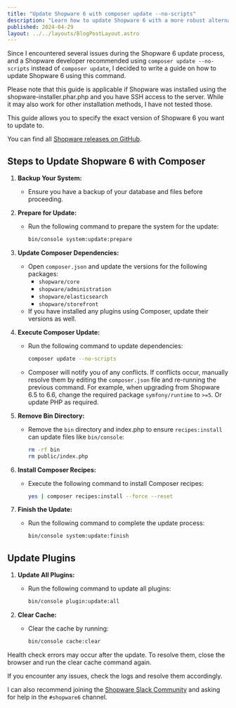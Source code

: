 ```yaml
--- 
title: "Update Shopware 6 with composer update --no-scripts"
description: "Learn how to update Shopware 6 with a more robust alternative composer command. This guide provides step-by-step instructions for a hopefully seamless update process."
published: 2024-04-29
layout: ../../layouts/BlogPostLayout.astro 
---
```

 
Since I encountered several issues during the Shopware 6 update process, and a Shopware developer recommended using `composer update --no-scripts` instead of `composer update`, I decided to write a guide on how to update Shopware 6 using this command.

Please note that this guide is applicable if Shopware was installed using the shopware-installer.phar.php and you have SSH access to the server. While it may also work for other installation methods, I have not tested those.

This guide allows you to specify the exact version of Shopware 6 you want to update to.

You can find all [Shopware releases on GitHub](https://github.com/shopware/shopware/releases).

## Steps to Update Shopware 6 with Composer

1. **Backup Your System:**
   - Ensure you have a backup of your database and files before proceeding.

2. **Prepare for Update:**
   - Run the following command to prepare the system for the update:
     ```sh
     bin/console system:update:prepare
     ```

3. **Update Composer Dependencies:**
   - Open `composer.json` and update the versions for the following packages:
     - `shopware/core`
     - `shopware/administration`
     - `shopware/elasticsearch`
     - `shopware/storefront`
   - If you have installed any plugins using Composer, update their versions as well.

4. **Execute Composer Update:**
   - Run the following command to update dependencies:
     ```sh
     composer update --no-scripts
     ```
   - Composer will notify you of any conflicts. If conflicts occur, manually resolve them by editing the `composer.json` file and re-running the previous command. For example, when upgrading from Shopware 6.5 to 6.6, change the required package `symfony/runtime` to `>=5`. Or update PHP as required.

5. **Remove Bin Directory:**
   - Remove the `bin` directory and index.php to ensure `recipes:install` can update files like `bin/console`:
     ```sh
     rm -rf bin
     rm public/index.php
     ```

6. **Install Composer Recipes:**
   - Execute the following command to install Composer recipes:
     ```sh
     yes | composer recipes:install --force --reset
     ```

7. **Finish the Update:**
   - Run the following command to complete the update process:
     ```sh
     bin/console system:update:finish
     ```

## Update Plugins

1. **Update All Plugins:**
   - Run the following command to update all plugins:
     ```sh
     bin/console plugin:update:all
     ```

2. **Clear Cache:**
   - Clear the cache by running:
     ```sh
     bin/console cache:clear
     ```

Health check errors may occur after the update. 
To resolve them, close the browser and run the clear cache command again.

If you encounter any issues, check the logs and resolve them accordingly.

I can also recommend joining the [Shopware Slack Community](https://slack.shopware.com/) and asking for help in the `#shopware6` channel.
